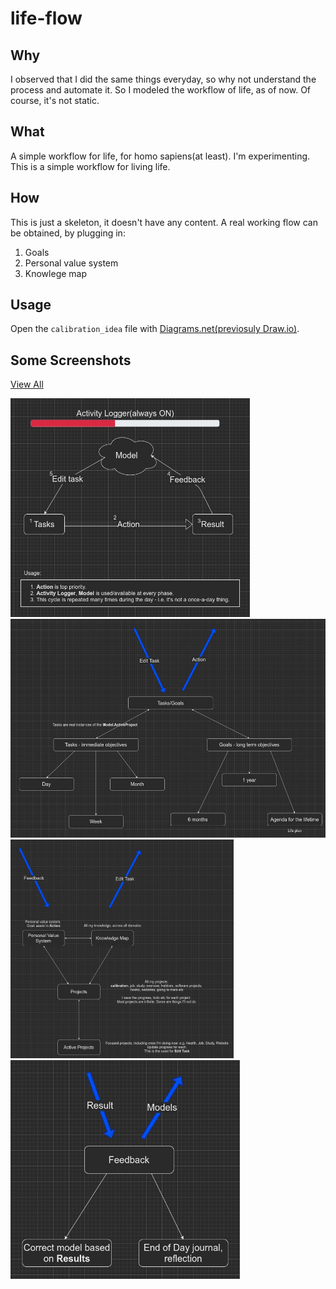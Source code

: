 # life-flow

## Why

I observed that I did the same things everyday, so why not understand the process and automate it.
So I modeled the workflow of life, as of now.
Of course, it's not static.

## What

A simple workflow for life, for homo sapiens(at least).
I'm experimenting.
This is a simple workflow for living life.

## How

This is just a skeleton, it doesn't have any content.
A real working flow can be obtained, by plugging in:

1. Goals
2. Personal value system
3. Knowlege map

## Usage
Open the `calibration_idea` file with [Diagrams.net(previosuly Draw.io)](https://app.diagrams.net/).

## Some Screenshots

<a href="https://viewer.diagrams.net/?tags=%7B%7D&target=blank&highlight=0000ff&edit=_blank&layers=1&nav=1&title=calibration_idea.drawio#R%3Cmxfile%20pages%3D%228%22%3E%3Cdiagram%20id%3D%22nVED_cFmHkKYGcl0D_A5%22%20name%3D%22high-level%20view%22%3E3VrZcuI6EP0a6t77AGW8sDwCAZKZJGQGyPaSErZiKxjLyGL9%2BivZMl4BBzKZVB4orJbUkk53H0ltl5TObN0nwLVusAHtkiwZ65JyUZJlWaqr7I9LNoGkKleFxCTIELJIMERbKISSkC6QAb1EQ4qxTZGbFOrYcaBOEzJACF4lm71iOzmqC0yYEQx1YGelD8igViBtaFIkv4TItMKRq5KomYGwsRB4FjDwKiZSuiWlQzCmwdNs3YE2Ry%2FEJejX21O7mxiBDs3pMPYgGUzeOCayZIMJM4zfqCTXbNa%2B%2FYodXuPRjVhqbb7AYUXZ8w3RYg1k1V1HlezJ5P8j4E29UBUbM9AW1AUTs5EzDUY0AAVMl4%2B03GPzlzu6Q4dyX1OXF8t1T2%2F18N3Dj6jbCBATijW9TGzAFPl14dJ%2FTVvKzXI2N%2Bv6y01HRxaZ%2Fi7LO0h3UEVrkwleOAbk%2FatshisLUTh0gc5rV8xzmcyiM1tUZ5EVYC8hoXAdE4nx%2BhDPICUb1iSsDa0u%2FF5uiPIqcqJdGyvmQDUhA8JvzZ3qyLTsQawxLMaMfdD4XQNxCWXWK2Cl%2FhXtPTzJox%2BuXa%2B17xf1xe%2F7M61UrR00EzRY8Imigx32144sJ7ESJtTCJnaAfY2xK%2Bz1BindCOoAC4qT1oRrRB959wobPCg%2B%2BUVNE8WLtdDuFzaxwh0kiMEPSShzmCkCZVpYfIrXRar8UqiLh4eYoKwe8jAPL4gODwAo2JPGwN8fDrLEAT3orwTagKJlku3ynM%2Fv2iIEbGINXIwc6sU033FBFAaymgyDakNKOXKgMXLr3dTO9PSPoTmxoZ1Kcx2CbFK97S7nW2hMpl338vbcAFIPx49ts42Rhw3bbVwu1G28MD6F8hQlaWs1h%2FGaOYxXVf4o5X2MI7R0irBzuic8rW%2Fmj%2BTZUMzB%2BmJIGnfg%2BulMT6gf9ITQ%2Fq82XLf4OcjnJEM8MrcAnof0fKasJmnyMEvuGDHBhxE97mHE0xlQLsiAjYIMGPNPLcc9Q9n7iDLLhFoyOpS01wfrFr3i5760okZKUTWlKAAmo%2BgLsmsPMlYE%2BvT0sLp7u1G21%2ByWUO%2FfXg%2Bave3js3tmWDW%2B1Dmy9qXPkWJ7PGomS3eeldbzr58d%2FeflJdxMnNbk3IOkcngjPEJ16QNZdEjU4uRXkPoqjbr2PvrzS%2BnT5emc2CjIieqX4sS6lKIy7UROVFPHTKVRjBPfe5ytpcaRpY8%2Bzmau%2BdvVy%2FOv1eipPLp31PHVTWdhw3JII8BeJLGPRQAjGJr0eWAj0%2BEBwdyL%2B1yb0xDSgd0SFTNkGLZ%2F54KMusHEV8UdU%2BDC9GrtknbBdbFrVkDv6XDyL1kfwHzV1HFSbmaZL4%2F45PcTXzHQ5Qzo8rcDXWkc324%2BFXQlA7ry7UAvssd%2FKuhqBnT124GupTMT2l8GXcuArn070NP08pmOfqsog5ftYj4dy5uV16w7PS1nHx17%2FvuA1reDvpo6a2nVLPb1P4T9cKPczuWXsWu6T%2B3e21V7u%2B7nYB9eAw20zL1TchOUBer8UmnDV5q9VMYuk76ipNRzgZOWfcx4cc3VSonjtptI3qiTvamlyZFJgxm%2FZzoTj%2F8hj5%2F7scv9gyBMEN1Ujoycj8yexh8PjvxecJZsTazLNTZNFmeFceq8Y5h0nveIaslHfeFBdrntgSVAth%2FdLEr4ZQGyqOQTdi3gwWPGmJBi5jnPDkol7Tcjy1%2BDvtH9ifsFAl0IKF%2BUNAMOXwJl91NeYywIckwusHhrw781lXm%2FCl%2BhhOg%2FvJmD%2BfoB%2B2FHh2VQDhpSi3WuZFes8q5DyDXOMIExe3EVFoGviaXmJBaMt86g8fjwfNN0Jkva6W8RusquPrimYif%2BwhIcgz3F%2F8nXUEcSP2n%2BZobXOX7KhfyH2Dwn2V7Lu7mfkmzP8LkzGM3nzXG3PhuUu3A8mL%2Bys0yWz2vfbxNt%2Fr1Do103H5fNH5O31vB%2B80CftckI5W6iKcxN5rnunoXuPpsQuJZ2M83AtB8TVUtgouTc07VaDij194OyLx2Z2SX%2BBfYKbDglDW7%2FKx1PUHacfqs%2FfXukwKFYv5y9%2FAY46nZaglKKwZZNUMZiYPdhiOSTnGftaCZ8iTNbm%2FzzmsoEY%2BpR9lghxE8ZtYnwcJ5vfEW23cE2Jv4ISrfZ7XR7XAsleArDGvFaPZ0AFRTVxpTiGRPW8hOSB73weByFdFXQRU6ImyI5tXx7FYilM43G9%2Bb2ggHsHLbcRVtuqMo%2By%2FlEGH10lP%2Bi4YBLFjJUnNDy9pHQMoUzwGftLdnUW%2F2r7y1nBkr6M6KP32BYMfr2LMhVR5%2FwKd3%2FAQ%3D%3D%3C%2Fdiagram%3E%3Cdiagram%20id%3D%22djCO8XWZM9nbvtCGziiI%22%20name%3D%22relations%22%3E7Vxbd5u4Fv41Xk0fnMXF18ckbaadaWe6VnJOO48yCFAjIwaEHc%2BvP7pxlXCc2thOch4SGwFC2vvbt0%2FCA%2Fdm%2BfhbCpLoK%2FEhHjiW%2FzhwPwwcx3acEfvgLZuixVYtYYp81VY13KF%2FoWq0VGuOfJg1LqSEYIqSZqNH4hh6tNEG0pSsm5cFBDefmoAQag13HsB663fk00i2zsZW1f4JojAqnmxb6swSFBerhiwCPlnXmtyPA%2FcmJYTKb8vHG4i59Aq5yPtuO86WA0thTHe54SMNfJh%2F%2F%2Fb5r3to%2FyddDu%2FXq6HqZQVwriY8cCaY9XcdENYtGzXdKFFM%2FslJcWKYCUVdsQvsScK0fV2dZ99C%2FumBPGOaY6pJIaCIxOwrCfiQU%2FKTq0o9iI1YPkvepoRVPtaBPlOIOiQpjUhIYoA%2FVq3XKcljH%2FJpWuyouuYLIQlrtFnjT0jpRqEL5JSwpogusToLHxH9Ufv%2BN%2B%2FqcqyOPjyqnsXBpjiIabr5UT%2Bo3cUPq9vEUXEfn6saiD0p58sn2alX1ZSRPPXUVX9nHzbB71%2F%2F%2FGl9nyGMxncPP0ihTArSENItSndK9DG7hWQJ2fjYfSnETE%2Br5jiAsp%2BwvK689RtBAiKlsY9deY%2BydbcwhaIPOTB1W4VU9qU2jqpJ4Pc5WJ72B%2BY1Es%2FPKEOUY60jGEsg%2B7knOmaCywLgUcIlJJ%2B5SCtI74b0fnDcC4pPgFp7Zoatgp91aVmOAuDeSHaaSLad3ZBc9VRcSIIgg%2FuifZvYamAPCcC698SYhUruJdcRovAuAUIZaxaum9gx%2B6UVTCl83K7jTpXMraYYnYkS47qKpKVoo1oUnVndKmvI8bkuwu3PQ0RssK%2FPzg8Trbqj0A52P%2BonWo1mLXC6x41Wsx4zL55widSLguzhtLC0Xyssp3vCci8%2F5oz7Q08IY5hK%2FNySnCY53RlBR0zVq%2FT8Oc6vAlaJzYMnOXuhqivJ2dfbuXYroxkf19s5Gl7LKvCMEhathDl9xjLSBBcT6dvrtfRF9v68BDketfA2O7Ug9eJQBceXJUh3dGpBFsxcTZJ%2BnqI45A%2FzFNFTCyIvg85p6%2B64hbFR0PNdY0YHhPaNGXbLGU6OHDPsHpMcFKjsmE3pponXs2Jv%2BkmfTwHSST8gdVqJzaw%2F0hGEN2Q4XqW%2F3f93%2FIW41398pXho90gp5In%2Fa3n4CyIY%2BoWiWWUd%2FHeNSLSU6%2FlVdB6U%2Fts22VY6c1a5S5v%2Bm9gnT1100jSA0F8A77wkp9UhZyA63c%2FFTHQ8fy4XP2Tqt0JgUFsbaYmVCYU25ZfRlDzAG4JJylpiEnOZBwjjVhPAKIzZoceECFn7NRcx8gC%2BUieWyPdxl8KaLvEQ6LZnDRWV67w1Fc0NGmrTjIfT0ETTECahIQE%2FJ2BPpycHtk7EdmH3rCTnnlpwjs7pHHYxxVqCeHOG1OMxdgkcMC0qt808uS3ANSNw7zpy0l5NPTb5qId9FK%2BYIEm6GTKQgZDFk3My9nbmxKqc8amtXY%2F%2FL8JN2s7JUydHD8wBS2yEfwOhJM7k2n2bevDIMsFQ5lVP5lG750cpZC4YLERX3Nkk3PDErMfXg%2FEH3hdzfpnSzDNStF7i3HhH%2FY1601%2BPS7Vlif%2F%2Fwn6LAqa7RrB5TxGstVdgfuQA5trHQcLZs407I8Ht4Hj2phvbkdlqu52%2BoXAMvnH3lPsLWEDcXxzqDChqu7e6eVAW33VQbTGlzvAztC7tqWU3dFwsXp8vGejoi5tnyWu189r5yVeFHZ1HfRHr6%2B0saTY%2FtSRdnQ54EQvsWsFg7Zpw9idKvWB4to93Onz8EvDJLyAfN%2FtjSTyUK6ARSP01E5s8EhQuoF404DNv1yUsl2AxOOKdLNUrPxcPMVljEeSZwtNi9O8vjR3ciisyiDky8kw9VHQrhpax0bDkxrnN%2BPs6qsMFodGl3td9BFMxkmpmqjIVOyAjwAXGEpmMf2JC2FM38nl6X%2BgS8gEzF6BkwOuyYYvgVr0bhrJr5Hy1xZs9bxmTa6i%2By0qtbkzz3oxJj40ewRh6rVeSBGAMOpWw8jk0SULRkgmf36nz6q9VqTNNp66BjDLptLeK3NUr8ox1zaeFoAcLrWISIm%2FIUkUfSWWbjV44l8r9WUsIhJMV7kja%2Fka5ArM3u48QdzXiX5JCD0kXY%2FkwQDH0L98MVGy3hRXDZjXHMiBl0htS9Pyu%2BQ7iG9FMe7VyaumamRoUc4jVSuMmDD1bFOYjYq7Yi4W7zPUBxX5p4Wi5QJ5QIatclzB%2BOxqdzZoaNfKk45688pZ9NS9viWB0zE3eZsmZ3lxtiSxMSZ50Tn8XPuSZa06jqauJZVS8eBI13nmf9uS9C6j2QXbZPJZ%2FAknCQnRm2Pbp8PP3RDiZFU8LLkjCt4jK9ZpskzF%2FMyjfsOKuCsUezn11HlF1JWKu5L3evVt2rxZ5oEox9tiB2u3qMAzo%2BTq6LTbRbcXjpg1PdazaBhOe9mbC%2B9fszqgDqt9ZDftOFrMFSooAKFsUGt3b11%2BAPgsrNTS4Rw2FjslxndqhTww71KYTg1icybgvK%2Bk0Eh%2BtjDbCkTpU4ORGojyZbiRFR1kC4mcFBovT5KFYT2O1okDklfDmrGgEeOuzKhf9%2Bd2yFQGoLAr%2FyWGmmIaMnRa8W8AtTOa6WDBNwpTL1RcRS6TBpxBgWUqiIEBejqkxJRaVagRWBavHsuFUhZ9ELUIgMYJcEHpAdqImxaxvmBAM0vo8lUvZwnFVLVe0dEQLGKI4lk8msRi5eslCMnB8TheFHNb8H99Eyh%2FHARbJG9M8jjnuOXc4AUueEcaLLDE%2Bu%2BbwpOJ3BMPTOrd2TSQ%2B8%2BlXr1xz72xdFl%2BkZOLGFar2tLaSCQvI9IkENVEWRnmMGJyELD2YVJRGIdCCb1cyVXECiHKpLHhrLKsckm9Q8oKuZdcqgbeKYfzMs4IarfEqBctaTLnUtXx2Ma6L4ryYFmGCSdco49mRJZmXgCkgi4wjOgNF64MqNCmsL1MwHgj%2BGGad6D3hFK5zWgPgu9pPBCgNIB79uccSljiU8E2huFLR9VKL72u30iI%2F4XFceL44vHxitqxZuPxma2eqdEB%2F39VR%2FxHo%2BYHmypcmJqPATUMdStjirQ9LbiiDQPp3EYiFfQ3KooLVL6qBqSsujLVjfeY%2Bgpn0555EtHTvjjBnadRuKliYFadq8KCkR39B6d0Xv6UctvabcMZ6x2okc45OwU9NGW6PbM%2F%2Bu%2BI6C55PZM1zHgKroqcsuKurRZZTu%2FnNlj9d0KmXP32tz5gHZMrzjeWPRlH0WhA1bcieGwqisYn4OwjDZZaUzpkejOG6F4YTsWmIqLUS6%2FQrBNcD9bOXcqVfsukqNvB2EesjYYKKcCgIeSvARCaGT%2BXlC5Fo%2BCR%2BJ1JOgHmQAgsimwEFqrMqSRSZh1xjF41eSrK2%2BRvywjuezQLfFxkv5WGrl3X5F0igPWENTtMYDCt1I9Pra70RaIYXDA5IoG0kSgbFLj4Jspj%2FHusBosbrQ4fhfZNy%2BWPPEMIOqx%2B9lTsgq98Odj%2F%2BDw%3D%3D%3C%2Fdiagram%3E%3Cdiagram%20id%3D%22CnGAGkjXtantocHm_Rao%22%20name%3D%22Activity%20Logger%22%3EtVXbUtswEP0az7QPYXyF9JGE0KYzEKbQ2xOj2BtbgywZSU4CX99dWyYEpZ1Cp0%2BSzq5Xq3OO5CCZ1tuPmjXVhSpABHFYbIPkLIjjODxJcSDkwSFJ5JBS86LHoh1wzR%2FBgaFDW16A2Uu0SgnLm30wV1JCbvcwprXa7KetlNjftWEleMB1zoSPfueFrXp0nIU7%2FBPwshp2jkIXqdmQ7ABTsUJtnkHJLEimWinbz%2BrtFASxN%2FAyK25PZovRfHSR%2Fbz5cS%2By20s76oudv%2BaTpyNokPbNpSH8MM8f776dzufzr5%2Fjuy%2F3sBhKr5loHV%2FurPZhILDUqm3%2BsoOhHGgL20PysuVQdscgeg9UDVY%2FYN7w1aCPs90oClOHbHYqZmOHVc8UTAbnMeec8qn6jh2cOIJeoUPikXXFjOFr6M5XN0oSO%2BjvitGgIVe6MDgDJIQOx3LL19zSlEu6VGAZx22nPWdLZnnt8Y%2F0ywKoryhIJpuKW7huWE7RDd5ZxCpbCxdeKWndHYxTXPu6%2FdEGL3X7rT5J5omRHhLj6Tb9ixgHWw49MWYsr4hs2XdaMdNpAYb0YdZqvmwtPUWnQXwssMHJUuOspFl0hDk3zNzhIFkNfkZMGVeaK90J%2BDKcUBjlg3fGMm1HIIv3flZKWbVShR%2FKjjrZmW2pbbVynhJguZJ%2B%2BvFRd1TQJZ1VoMOEn3RCSVNV18iJ8cNjCs%2Fkmmsl6966I%2BqvNTzHcXGJwizOz3t%2FCpWzvhVamVZ3vuSyNJ5j0UN235ZM8FLiXMCKIuQzjk%2F0qYNrXhT08USD4Y%2FujQhx3ShOnWPVbBJkZ1Sptcr0Bn%2Fh92j8H%2F2eZnvPURT5j1F6fMD%2F8Rv8j8vdT6WLPfs3J7Nf%3C%2Fdiagram%3E%3Cdiagram%20id%3D%22cntS2G54vDvxFcAFoPWJ%22%20name%3D%22Tasks%22%3E7Vpbd%2BIqFP41PjorF2P00UvtaVe76rKdWuflLEwwYcSQEqxxfv1AAubm2NZaq2fOk7CBLXzfR%2FaGpGb2FvElBaF%2FS1yIa4bmxjWzXzMMo200%2BI%2BwrFOLbujS4lHkSltmuEe%2FoDRq0rpELowKHRkhmKGwaHRIEECHFWyAUrIqdpsRXPzXEHiwYrh3AK5ax8hlfmptWVpm%2Fwciz1f%2FrGuyZQFUZ2mIfOCSVc5kXtTMHiWEpaVF3INYoKdwGd0O2LN33f0%2BClr%2BetCZmjqup84G7xmyWQKFATus66ZcGlsrvKDL4ZPVgAT8p0vJMnChcKPxGqHMJx4JAL4hJORGnRt%2FQsbWknywZISbfLbAshXGiD2J4d8MS1YnuaZ%2BLF0nlbWszEjApEcuQt4YMLpOvViqOlEDRSVzk9SUnzeCJ0GOyJI6cEc%2FqX4GqAd3%2BbPTfgLOnBAlNZeQLCCfJO9AIQYMvRTVCqTovU2%2FzdAhQXwdhiZ3aF1vSHnKDWqruvKRzlQOy%2FTBC7l5ZKZENe9QUPvICnq7gPYVTFl4XySg1qEFVGD%2BvTTr%2BpF5tv8aolWkPBGm5bRfAF7Kf6oZTcwX0I1CEPCyJ8oPIJpHvFtduFssoIsAg7xMpj95FOeTjNQoPon8wIqMMs0Illc%2BYvA%2BBAmyK56TFPXxMcpeIGUw3omxeqwaZvGxarVlfZUlEQ2VGfi5BKKpfRIvdoWXPlifCZoNrRSkWlU0DfuYaLYqaI4hnJ8JnLplFeBsN78aTvUMy%2BF5y9HwzwNQ69TUqRsVOJviSCIgjc4DU7MEatv6clCtI6cw7zjsnGgKo5tvzWGMk8ph9NaRqf6LmG6eFtPHPn%2Be%2F7nk7VQf%2FA7jY1SblaB4SQBWpxBMAk%2BsCtJF6RxyDuHSOrnzhtroObh1MT8I6HlA2tSKWbJ9zCwZ9J%2BXFxfRCM%2FsO%2FeqHQ%2FvHb9ezeoqSHocyvCDiGwu08FUudV2ItUy98zVNpflh1df9bjb8WDggpp4B0DFRvfFfQNGM8jQAn62JHfy%2Bbokv0xyegXGG46YWBwWdzIl0PgyWBEZgJEX8LLDkYCUG8RikQNwRzYskOviJMbCCP2SihNRLBQ3zslyrG7N6gtfPKxGKcol0Hm%2B9gmgx0rNxcdAVdutLYyYB2CEDn24RuPGuB6vFvi6d2WFnXr1pKzu0vjKk2AKEh9BxEDgiPilkdlG7%2BpWbaru05JXdt86SawbUiKiXu7mbfrHa7cTo%2FpQ13aNItmWviWMNj6J7mg%2BG5HJmKFZ3Iqx4ZNR93qTlf2HDp1cmJR1xLtZbphi4swffBSohgHCWx6re9CeT2S3QispezWPlTfax09jt866GvPP%2FsByboJQJ4kTUUQ1Iux44zKQZ54zfrlSfmVtfuJZ53sE6d00jYoaBlOIiwiLNRcgaz4viWqopyGswzsYjTDOGhXeFy4SowU1OUZSn3lGMArm6f%2B6gAHuMflqxRhwWRi9yys2GE%2BMh%2BsQ283u49Jejh6zYQ85Mf875UmbfEmhFPVkr0j7%2BhebPvodzulqqP1w63n8pQJzooh8EIriDMNY7lq%2BoV21gR0Mogg5f9RGsnNnfFP3COaZuHBpapqlwVmy4ymZw0KL3u%2F23q2mV7dmTivWFqko2wc%2Fr9DtolTLCkwfSZWPKyp%2BTKMkebvkaO%2BvNHg1p%2FEjaF6kmiTYX%2B6T%2BPb5if5wTe8u7t%2FT1hDcTD4od%2BN%2FuR9G7g29JNN99W69sm8OKXduyj7CSz1k3zKaF78B%3C%2Fdiagram%3E%3Cdiagram%20id%3D%22YxMqXrZd3gOxDSr8PaLY%22%20name%3D%22Action%22%3ErVXbctowEP0aP5LxBQN9BHMpbdLcmkmmLx1hLbaCsFxJBsPXR7JkbAMzbWb6Aquz2rPS7lnZCaJtueAoT%2B8YBur4Li6dYOr4vu8O%2B%2BpPIweDeL5nkYQTbLEGeCZHsKBr0YJgEJ2NkjEqSd4FY5ZlEMsOhjhn%2B%2B62NaPdrDlK4AJ4jhG9RF8JlqlBR6Hb4F%2BBJGmd2XOtZ4vqzRYQKcJs34KCmRNEnDFprG0ZAdXVq%2BvyO8YSHfzke3D0esv12zIehT1DNv9MyOkKHDL5f6l9Q71DtLD1mpOMiFR3CYmNuHH8AVU5JyuurERbszKnjEi9IwVdJ60Z4fjR5VahElY9iwsBWDc0078cKCr1uqqqPNStklDqqFRuqQI8ZSJKkkzZsbo4cAXsgEuimju2ji3BWIdPOAhyRKuKylXrnJFMVtIJJ0441VyFZMLIU1OvWSatWr2RWv9jjW0v9DmgbCnM1nwBbAuS61ufRig0IYd6beW0b9R4kljaUuLQYsgOQHKibpqsDNvnavkigN%2Bv3vUY%2BS5FK6AmtO6MvnOn5IM%2FBasdPVOcsdrg9%2FOycdbdfAJRKBrLpVIbOuM0Z6Uk25iUGEmkyKrpVJpSzY4e3u%2BC4616EYaLH7f3X%2BbHt195E%2FYT8QTqyq8oUkSVr5Zv8c2Nn%2FijTGcxzyfL8Wv0%2BNJzW6W3cm%2FpSQ1srs01hXKsnxJ1TsiwNacxRUKQuKu4c1msCaURo4xXlIHrhi6sK2lztoGOx5tOok8LCXDn%2BbqUUUsm4RWV1JieKUl23UfvmnRshgc9H41K%2B%2F6ZSoP%2BTdglEazgMdi49jtzRjXo%2F5VKVr2%2BoKrUfLr6NYGrZUvjNdQ8wYah%2BZIFsw8%3D%3C%2Fdiagram%3E%3Cdiagram%20id%3D%22PjM3zL20g7GNLO9FzXZp%22%20name%3D%22Feedback%22%3E7VldU6M6GP41nTnnwg4E6MdlP3R1Xa1O19V60wmQlqwpwRDasr9%2BEwgCLWLV1unMOdyUvEnekOd98n6kDWOwWH9jMPCuqItIA2juumEMGwAArW2KHymJU4kOdCWZM%2BwqWS4Y4z9ICTUljbCLwtJATinhOCgLHer7yOElGWSMrsrDZpSUVw3gHG0Jxg4k29J77HIvlXYsLZefIzz3spV1TfUsYDZYCUIPunRVEBmnDWPAKOXp22I9QESil%2BFyc99ZBmN4quNVy7309Xh8%2BnySKjt7z5SXLTDk8w%2Brvn7kt%2Betx2FoTE%2BW%2Bs1kaC5ApnoJSaTwUnvlcQbgnNEo2PELMnWIcbSuMi%2B0M7U5goJ7iC4QZ7EYp2YZpvoQRTsrs9cqtyHIZF7Zfoo7ijfzF905NuJFwfMOKxhbUF24SKyyiZeAy3eR1KQ3jP7KwxyNA%2BjI3pU4Y0Lm8QVR3TPqc3VmgCna2zjXmm0T51fx1CvgMyrga%2B8Bvcov1l5DT%2BMe5OLnQvoKJN%2FciGF%2FnvQg2YTxFsZi17wMJCR47ot3RwCHmBBIbLBwAz3VscCuK6f3GQrxH8VDTbQDin2ebNfqN6yh1BVxGqZG2bCR3jmEjRTHOztS3NiDjR5ay87t9Qg9BBh4k0lraTN2tM7AMsrOwKhCql3lDKxDOQNzC6qRHSK2hBxTP3yFxGIpjaEZEVvHSyn14oCK%2FhAd3IvU2vtTXqSKod1DMbTCi%2Fghh74jEdToTIZtlDoSnsKPGcMp0RL4G6BFpOewmXibJz4EBoHcIuJOU8jgQmLr26H8uaZKy0KOsDGsstSR%2BaJPWjpL87Qdj9g%2BTpg2nPLbKwbcK25%2Fv49%2FuaTnZyesADRyRWKnmj71E%2FxeTolEjzLu0Tn1IflBaaAQ%2By2oECvIJJhlU6E15g9yehNYqjkpdA3XSnXSiLOGLzaYzrKy5qTYl09LWtk8wVTGezKnzXeQyM6wxCYZ87aB63xtSCPmoBpUVRIjFpWxNh03%2FWleP4y%2Bny%2B%2Fdfvz0cC970aZPgl5LV0YIjBxZqW0fd9csL6YC7tT4ThNWpe%2FHolJW19s0vZ%2F9XjXpS9HwoXtyioL0xKuEktazxHNOk7SuNgTA4AZrPPOLLSfIeTa0HnKtImPSxWm3XvLuT5gyd1zLlMrJ7%2BgIjLrVaVc51CRuXOkZYLZana7rfxpl3AzK3B7KSRKRQPYB3A1QbUA3F3gQo6SExs%2BSQgjR6SyoSQqxCRi6NB1Qa2Bd%2BaoYTV10C081jbUWrfZNgqPtY38Pi4fKoEHW8CLzF7CjmcKe1k%2BrJDEW7BuERDEBcaiohBlguZT%2Fk%2BfUoKg%2F%2B9rVcTFLB2Yzl9IfI%2B8Tvik5eOyyd46VB8oE%2B5EPT2yf8s7YaARaCOyz9jQc2SlXhsZCPaf0iXFIYVCWXLVDM4E1cBgsr56fmCPrjEfrYdj1rmBPyb5tJ%2BFADy1CRSKkr6MpSR6tun4zvwFptNodPGjPdKclKVlVhfoE4pCVb7OCFqrJEPkH26WbzgEhiF26mPUTCQiA0oEq6VKQ9MsDc2SLIXRJ1Tq0Yf9wbuj2pv5RIEmVfcGmWzntEOtcCOPQ8EdmVrJ9W9eCadplJoECjfmG3pMY0NPu9sserl2u6w3Tbu29Ca8fgGhiuqiWWD7F7BfZkZvJUa19Pcc%2F9HoPd5eDpzL83MU237P%2FiT9jf%2Fpvx%2F6W%2FoGbTtaUys8wPjYcWht6N3Mk%2FZJfyHK%2F1hLNeT%2FTxqnfwE%3D%3C%2Fdiagram%3E%3Cdiagram%20id%3D%22hcnZ3AZQKCcKHHeybnAb%22%20name%3D%22Edit%20Model%22%3E7VhdV%2BIwEP01POLpBxV91AJ6dv3AdV3FF09oUxoJTU0DFH79TtspTcF1RVk9nrM8QOZOMklu7kyiDdudpCeSxOG58ClvWIafNuxOw7Iso92CnwxZFIhpmYiMJPMRq4BrtqQIGohOmU%2BTWkclBFcsroOeiCLqqRpGpBTzerdA8PqsMRnRDeDaI3wTvWW%2BCgv0wDEq%2FJSyUVjObBromZCyMwJJSHwx1yC727BdKYQqWpPUpTxjr%2BTFC4OrfTodNwfq27I%2FMM7nXtAsgvW2GbLagqSR2m1oqwg9I3yKfHUjHwARwFeHLOD7UUxlRCCSC4akAYdTYiJCTtSiJFqKaeTTbDKzYR%2FPQ6bodUy8zDsHbQEWqglHdyAihVqxWmC%2FcofIxIxKRVPtfHHHJ1RMqJLZqtHb2sfDQ%2Fm22mjPKy1YNmKhpoOyH0H5jVahK4qhgSxvwbi9wbgrpMyUD5LD9BuShOanACzDOvY5LOp4CI1R1uhR6g%2BJNy4dsIyV72ucivmZp9K5Me9T0rwXvhrf%2FrgM7O6dX25BI476UEbQjEQEP8cVlwZYQqpQjASkxpkQMTL4SJVaIIVkqkSdX5oydZcN37McNAeaq5Ni6NxYlEYEGyxGtdqtEhjo3mpgbtVG9qlkwBGVCCaKSHWUFdZqYznWYxlleR9NB%2BbB1jpIoGB49AWy8RBh0hF9KR6mSnYSL6pKUk4Um9UL%2Fs4lYn2wRNqvl8hbzlSTlbONqD5JC9autYBD%2B4JFqqpMznplctYqTrFQHLWmqNUy3i4yY%2FM%2B9lm2PnyZfYXqblt1DleV%2FB9U95uEysvhY3F9cjKkvBha3o3ZnmuU7T9NReloJjkbR9DBasVp5Xzhpi0C6pctZ9G4mNQnikC4%2FEVq9eCcLbf%2FeG4vz%2BAV3D65OLs87C3v7uNq2E9N9Q9DTiBQ7islIt2rwdnQeXi46f%2B4%2Bz67Da6Ohk1DIx8lpSkCHqlx1oRnWooVARLYL4uDx0mSMO%2BPwshLQwBVwxVcyDykbRiOQYO8pEgxpjWP2Tl2t5bSX5NYE4rzjE5K7J25bttrub4mv6J2baT6ZpzDNb0bh3uH2qfd3lEJAVPT%2BwfoH4sOvj9lpfu3poMrGZfmRXf2tITMGnfj04tf70wHXUL%2F0%2BEd6bB6hJcyNo09Q%2FtY9tvSw1mLu7Mb9Zl0AKj6e7yIUP1bw%2B7%2BBg%3D%3D%3C%2Fdiagram%3E%3Cdiagram%20id%3D%22Crilr1NEvqzedbkEpHNV%22%20name%3D%22Model%22%3E7VpbV%2Bo6EP41rPMEqxcom0dAwcvWrQfFy4srbUMbaZvuJtz89Sdpk95BVHS71zo%2BaDpJpsnMN19mUhv60F%2BPIxC6F9iGXkNT7HVDP2pomtbT2uwPl2yERFeFxImQncjUTDBBL1AIFSFdIBuSwkCKsUdRWBRaOAigRQsyEEV4VRw2w17xrSFwYEUwsYBXld4hm7qJ9EdHyeQnEDmufLOqiB4fyMFCQFxg41VOpB839GGEMU1a%2FnoIPW49aZfxwy%2Fw1L1VJ%2BZ1X188o9MROWkmykZvmZJuIYIBfbdqfYJMeB4MFNt%2FudQh8YKp1hS%2BXAJvIewl9ko30oAwsPvcD%2BzJ8gAhyGroA0JBRKtil%2FoeE6isOcMBFWhgGNIHcI3ovejj7QfWVlod8XTEAafIh418CGi0uc8%2F5Gbxx2xa%2FCTn7WkvYVeCF5EFdxhJwhZEDqQ7xnWScdAuIFJ4YwyxD9ki2YBVhkMJQzcHQSmLoAcoWhZxDEQ4OKm69A1XGLHtaoqI3aYq1iMit91ViiqSfYtZeeCUFOklPUpJT2KXih7WyO06E8WwrIfoy%2FzxQr1pr5eX8xsNbZ7w42W3qVcQGeFFYENbOBtH1MUODoD3E%2BNQIOwZUroR8AMLiovYlFjM8PeQ66nHYg7P6o9yBJgetuY3Lgpkxwh56ctSELe6nQKOvxbFnSqKa%2B2t7oniveFZAMRbvd%2F%2Bnt7POVV7k1P3hs3nc9jXeH8LORlKgVQ6P76WVDqvn3sOA1r4Ni8sYUThui6tAaZUq9TbU9pF7xQNo0u2zR0amlFzaqhtZbsT9g3BJ%2F821Jdz3Rs6mjrZzOi4S9PNZba6ghHhIZdKmeE2hEK%2FobFXsHUYHlvVwIxYy%2BGtMWaD9X68OoIIBwIDvWYAn4XsIDBJGCNeTJOz%2BhZFOJBitva0p%2BIsZnZajHLgISfgyQnzHIyYgDsHsbywLzp8ZNt8%2BiCCBL0IB%2FEQDTnoYiN2Bo3OEdfFOISI6K8hgypIdmKuDJKtYNA6VdcrOxKGj3h%2BF2nUe34qPD8Rnt9K09xkKxdROAlBzFErVmrsThY%2Fy6KllMioiS2txsBlcjrY6WZ8VxrSSiykVS2lq3UspH0WFquMncPieYBXXnxmacoAEPhH0Ghssf5WK7fLifXXobGW6JWKifvxJJ%2BveZ6ZmHM8sCJMCG%2FEQ2zsAxSQv5KX9%2Ffba%2BjXD%2BCZ5%2FPl1fyXNzuzX4ADTWD4llpDxN%2BEJ9RSumLUEEW3V0cUh7DVrgw2TxQRfmabqqLzwKyw03Wvo0vesP3pQ0nbRQOhtCXP5sppXiWDY2GNzAhsT%2BM4lTxjM2kQurA3SROuYWQhIsjGxaaJIBGj8IyumNXzi%2BEdNYsppJcmxnOhYgVNwnwtnhzGKw6vjTDfJIg4q0Fq7dheKjnl6wFLvhbqihU5jLeEZoptLJUpMxzxNrDcbOWtqsoLHKfH2daUZK8omKGALbrFUy7m6bSDsvrR4eNO%2F4ndFGAaE%2FJ35%2BIPRovMkbtFAmqq1fBp1xLQIeql2j3UXKGyY3MiHgMcxAb9E7cYe18%2BvO69fS8jdlF0%2FjLi53BCn%2FoL%2Fdi91C8HZ7%2Fb0%2BmptOSnX0XdEhj9Mnm8sXkeMKEnD9kkOrk5Ch41fi%2Bw7GgmqOfFrdYO11mnjOgRhLYJrHmOAROF%2BVrWQ8E8eakNKGDq4u8a2oghTRu6VvCo9x%2Bvz4fW%2BckJ3JhB38ym3eTM%2BGR6gCmK%2ByRIl8%2FReP3z%2FOounB1NbeseXROc3KsVQZ0DLHFByJszD64FXga13wHqz8cYMzMGpyH2GOtxlbqidBQ4i7EW4Tks9KhHg%2BGbUfZdrtnLNzbN996zN9PiPv3W1mv1cj%2FdblHxu%2B%2FI2GMO8l8QAsc24rNvAPlAFIxP6ejuQbs5C72uMZguuot%2Fpx%2BMgs7%2FUXCYKFBLFwasmG0puR9Nf19MpFmuDC6jFFyHjIHK8X49Oemt8K1qrgzlWvPJ8cXRfU2VXDnvv0ct1tOrqVCv7v7wEJXErvM7X0lYMcg05atqsp0ufFPF%2F2lFWK3p9IrpRthaEGaYUtnDCgPLW9hJCcNyy6QS8OMSIBEGeMWLBthy%2BJ8TCDy2pXjqmay8JlnldZfURtXC5DZknFyscXI1TU0lw3JLPib%2BlVRHYv3JrEqxWH9I%2FDV3%2Fh9EmiS8djGIq58AjLqvP%2BWcYw8cssfsf1cSvsz%2BBUg%2F%2Fg8%3D%3C%2Fdiagram%3E%3Cdiagram%20id%3D%22GItFWY2TJpl76BVu7uRV%22%20name%3D%22Edit%20Task%22%3E7Vhrc9o4FP01THc%2FsOMngY88w3aThk5oM%2B0XRliyUZEtI4vnr98rWwa%2FmqFNst2d2cwQxJF0ZZ1z7pWgZQ%2FDw61A8eqeY8JaloEPLXvUsizLuHHgTSHHDDEtUyOBoFhjF%2BCRnogGDY1uKSZJaaDknEkal0GPRxHxZAlDQvB9eZjPWXnVGAWkBjx6iNXRJ4rlKkO7rnHBp4QGq3xl09A9IcoHayBZIcz3Bcget%2Byh4FxmrfAwJEyxl%2FMSbGYexndsdvulN90YvfnHh7idBZv8yJTzFgSJ5E%2BHPn05zqW9wZHfuzvNFk9OMF3koXeIbTVfeq%2FymBMYCL6Nr3yCPBwRkhya5EXLPOyFQfAe4SGR4gjj9CzHdrN52nZWT4uwv2hoORpbFfXLByLtm%2BAc%2B8INNDQ9zVSFyXphvP%2Fo8e49QZyhT07INbtlqjoMlh34HEgpctbZbHne0U7SlOjDAMuJD5dOaAXq%2FR6tSUqQEEAQ5VGiniSCf%2B%2FmKFkn7%2FJl4KmzlbJ5NaFApwgTtQUTuvcrKsljjDzVu4fkBmwlQ6a764I%2B64%2BqoN8VzmzQyWrSyXkFnRofua7TGFNgbSJIyHckJZf4PvUoSWWTiuQambBdWWYMMRpE0PZgGhEAKFIoFJq%2B7ggpxmr6QBDQXDvdgM8xp5FMt%2BkOWu5IxdpKnvkiDa1k1ZXT7L6FOHnx7lyZRfZbidP5l9Yb8%2BaKetPo4%2B4rUJWY4fSwb0fHSfh58I11zdOfozerN32ML66H81SoTyuVF%2F5WboVqtOEVqQSAcx%2FBToaKCELW6lSEJVa%2FsiJ1viN5XdpfV4LcmnQzhqIK20WC%2F4PF53odznfJUoaZbj3Dzsn0wlr0KSHiYflNXSctg6ElYa96YKtL8m%2Fwghz6%2FdlUYDRaZytjJBHETC%2Br1gTMYw2HgjJhfhjvNieCl%2BtxPP3w%2BTJtjkRANAOLJbhnnfXlvvvr63qz33UfFnfy4eQ74%2B6eLtvFGqd9WnAV3F9j1fQZOfTVzRqek0RYN0ceQ0lCvbLvqubwKWNDzsDGKqRtGK5BfMATKfialHrM0WDYaKfnKjnBpdv8s0ntNpglxwRhSNJd%2BTtAk4P0CjOVJQWvdsvHgVvxYMK3wiN6UvHOXYljV48Vq%2FdHr%2FB3c1OOK1PVa3FTe59JaHI8fCyY%2Fh9Ignl2fvys%2BT2wlXXrOrvR7jDx%2BhM%2Be3r%2FQvMXDfO%2F%2BV9gfqdTMW21Al%2FrfrcSqFOJ85puV%2Ff78zfxLMLlBw17%2FDc%3D%3C%2Fdiagram%3E%3C%2Fmxfile%3E" target="_blank">View All</a>

<img src="screenshots/calibration_idea-High-level%20view.jpg" height="350px">
<img src="screenshots/calibration_idea-Tasks.jpg" height="350px">
<img src="screenshots/calibration_idea-Model.jpg" height="350px">
<img src="screenshots/calibration_idea-Feedback.jpg" height="350px">
